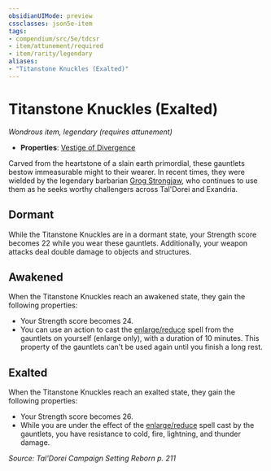 ```yaml
---
obsidianUIMode: preview
cssclasses: json5e-item
tags:
- compendium/src/5e/tdcsr
- item/attunement/required
- item/rarity/legendary
aliases: 
- "Titanstone Knuckles (Exalted)"
---
```

# Titanstone Knuckles (Exalted)
*Wondrous item, legendary (requires attunement)*  

- **Properties**: [Vestige of Divergence](2-Mechanics/CLI/rules/item-properties.md#Vestige%20of%20Divergence)

Carved from the heartstone of a slain earth primordial, these gauntlets bestow immeasurable might to their wearer. In recent times, they were wielded by the legendary barbarian [Grog Strongjaw](2-Mechanics/CLI/bestiary/npc/grog-strongjaw-tdcsr.md), who continues to use them as he seeks worthy challengers across Tal'Dorei and Exandria.

## Dormant

While the Titanstone Knuckles are in a dormant state, your Strength score becomes 22 while you wear these gauntlets. Additionally, your weapon attacks deal double damage to objects and structures.

## Awakened

When the Titanstone Knuckles reach an awakened state, they gain the following properties:

- Your Strength score becomes 24.  
- You can use an action to cast the [enlarge/reduce](2-Mechanics/CLI/spells/enlarge-reduce.md) spell from the gauntlets on yourself (enlarge only), with a duration of 10 minutes. This property of the gauntlets can't be used again until you finish a long rest.  

## Exalted

When the Titanstone Knuckles reach an exalted state, they gain the following properties:

- Your Strength score becomes 26.  
- While you are under the effect of the [enlarge/reduce](2-Mechanics/CLI/spells/enlarge-reduce.md) spell cast by the gauntlets, you have resistance to cold, fire, lightning, and thunder damage.  

*Source: Tal'Dorei Campaign Setting Reborn p. 211*
